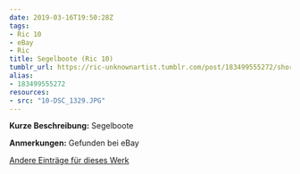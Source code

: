 ```yaml
---
date: 2019-03-16T19:50:28Z
tags:
- Ric 10
- eBay
- Ric
title: Segelboote (Ric 10)
tumblr_url: https://ric-unknownartist.tumblr.com/post/183499555272/short-description-sailing-boats-notes-found-on
alias:
- 183499555272
resources:
- src: "10-DSC_1329.JPG"
---
```


**Kurze Beschreibung:** Segelboote

**Anmerkungen:** Gefunden bei eBay

[Andere Einträge für dieses Werk](/de/tags/ric-10)
